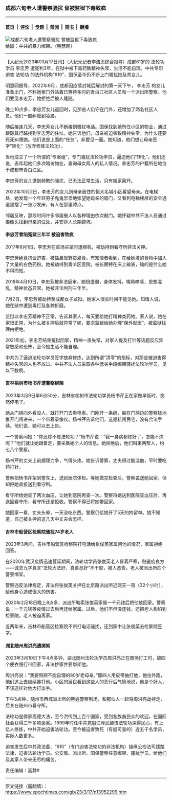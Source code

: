 ### 成都六旬老人遭警察骚扰 曾被监狱下毒致疯

---

#### [首页](../../../..?n13952299) &nbsp;|&nbsp; [评论](../../../../../epoch-comment?n13952299) &nbsp;|&nbsp; [专题](../../../../../epoch-special?n13952299) &nbsp;|&nbsp; [禁闻](../../../../../epoch-news?n13952299) &nbsp;|&nbsp; [禁书](../../../../../books?n13952299) &nbsp;|&nbsp; [翻墙](https://github.com/gfw-breaker/nogfw/blob/master/README.md?n13952299)


<div><img alt="成都六旬老人遭警察骚扰 曾被监狱下毒致疯" class="attachment-djy_600_400 size-djy_600_400 wp-post-image" src="https://i.epochtimes.com/assets/uploads/2022/07/id13780047-668a1bfb41a32cd0b5977055b7e6a346.jpg"/>
<div class="caption">
 绘画：中共的暴力绑架。（明慧网）
</div></div><hr/><div class="post_content" id="artbody" itemprop="articleBody">
 <!-- article content begin -->
 <p>
  【大纪元2023年03月17日讯】（大纪元记者李洁思综合报导）成都61岁的
  <ok href="https://www.epochtimes.com/gb/tag/%E6%B3%95%E8%BD%AE%E5%8A%9F.html">
   法轮功
  </ok>
  学员
  <ok href="https://www.epochtimes.com/gb/tag/%E6%9D%8E%E5%BF%A0%E8%8A%B3.html">
   李忠芳
  </ok>
  遭冤判3年，在狱中被下毒药致精神失常，生活不能自理。中共专职迫害
  <ok href="https://www.epochtimes.com/gb/tag/%E6%B3%95%E8%BD%AE%E5%8A%9F.html">
   法轮功
  </ok>
  的法外机构“610”、国保至今仍不断上门骚扰她及其女儿。
 </p>
 <p>
  明慧网报导，2022年9月，成都因疫情封城后解封的第一天下午，
  <ok href="https://www.epochtimes.com/gb/tag/%E6%9D%8E%E5%BF%A0%E8%8A%B3.html">
   李忠芳
  </ok>
  的女儿准备出门，不料她家门外站着已等待多时的青白江社区人员和一个派出所警察。他们要见李忠芳，她拒绝后被人尾随。
 </p>
 <p>
  晚上10点多，李忠芳女儿返回时，见那些人仍守在门外，还增加了两名社区人员。他们一直纠缠到凌晨。
 </p>
 <p>
  随后接连几天，李忠芳女儿不断接到骚扰电话。国保找到她所住小区的物业，通过跟踪其行踪找到李忠芳的住址。她告诉他们，母亲被迫害致精神失常，为什么还要死死纠缠她。他们说是上面的“任务”，非要见一面。她知道，他们想让母亲签字“转化”（放弃修炼法轮功）。
 </p>
 <p>
  当地成立了一个所谓的“专案组”，专门骚扰法轮功学员，逼迫他们“转化”。他们还说，去年起他们多次暗访物业，查询母女两人的私人情况。李忠芳的户籍所在地位于成都市青白江区。
 </p>
 <p>
  李忠芳的女儿遭到频繁的骚扰，已无法正常生活，只有搬家离开。
 </p>
 <p>
  2022年10月2日，李忠芳的女儿到母亲居住的恒大名城小区看望母亲。在电梯处，她发现一个年轻男子鬼鬼祟祟地张望她母亲的房门，又看到电梯楼层的安全通道里摆了一张沙发床，有人在那里蹲点。
 </p>
 <p>
  邻居反映，那段时间许多邻居被人以各种理由依次敲门。她怀疑中共不法人员通过摄像头找到母亲的住处，并安排人长期蹲坑。
 </p>
 <h4>
  李忠芳曾陷冤狱三年半
  <ok href="https://www.epochtimes.com/gb/tag/%E8%A2%AB%E8%BF%AB%E5%AE%B3%E8%87%B4%E7%96%AF.html">
   被迫害致疯
  </ok>
 </h4>
 <p>
  2017年8月1日，李忠芳在菜场买菜时遭绑机，被劫持到看守所非法关押。
 </p>
 <p>
  李忠芳绝食抗议迫害，被插鼻管野蛮灌食。有知情者看到，在给她灌的食物中加入了大量的白色药粉。她被劫持到青羊区医院，被长期铐在床上输液，输的是什么她不得而知。
 </p>
 <p>
  2018年4月10日，李忠芳被非法庭审。她很虚弱，身体发抖，嘴角哆嗦，思想混乱，精神状态异常。她被非法判刑三年半。
 </p>
 <p>
  7月2日，李忠芳被劫持至成都女子监狱。她家人很长时间不能见她。知情人说，她在狱中遭到毒打及各种折磨。
 </p>
 <p>
  监狱以李忠芳精神不正常，告诉其家人，每天要给她打精神类药物。家人说，她在家很正常，为什么被关押后就异常了呢，要求监狱给她办理“保外就医”，被监狱找理由拒绝。
 </p>
 <p>
  2021年初，李忠芳结束冤狱回家，精神一直失常，对家人提及打针等话题反应异常敏感和恐怖，至今她生活不能自理。
 </p>
 <p>
  中共为了逼迫法轮功学员签字放弃修炼，达到所谓“清零”的指标，对那些被迫害得精神失常的人也不放过。中共不法人员采取各种低劣手段绑架骚扰法轮功学员，见以下数例。
 </p>
 <h4>
  吉林榆树市杨书芹遭警察绑架
 </h4>
 <p>
  2023年3月9日早6点50分，吉林省榆树市法轮功学员杨书芹正在家做早饭时，突然停电了。
 </p>
 <p>
  她从门镜向外看没人，就打开门去看电表。门刚开一条缝，躲在门两边的警察猛地推开门闯进来，一个带着录像仪。杨书芹告诉他们，这是私闯民宅，没有合法手续。他们说，她可以去上告。
 </p>
 <p>
  一个警察问她：“你还炼不炼法轮功？”杨书芹说：“我一身病都炼好了，怎能不炼呢？”他们就让她跟着走，要采集她个人的信息。她拒绝后，他们叫来两帮人，约七八个警察。
 </p>
 <p>
  杨书芹的丈夫上前据理力争，气得头疼。她告诉警察，丈夫得过脑溢血，平时要吃药打针。
 </p>
 <p>
  警察把杨书芹架到警车上，送到医院体检。等她做完检查后，警察说送她回家，但却把她直接送到看守所。
 </p>
 <p>
  看守所给她查了两次血压，让她到医院再查一次。警察将她送到医院查血压后，再送回看守所，看守所还是拒收。警察不得已将她带回家。
 </p>
 <p>
  她回家一看，丈夫头晕，一天没吃东西。警察仍给她开了5天的拘留单。她不知道，自己被关押的这几天中丈夫会怎样。
 </p>
 <h4>
  吉林市船营区检察院骚扰74岁老人
 </h4>
 <p>
  2023年3月间，吉林市船营区检察院打电话给张俊英家属问他的情况，家属拒绝回答。
 </p>
 <p>
  在2020年武汉疫情迅速蔓延期间，法轮功学员张俊英老人冒着严寒，贴避疫良方——诚念九字真言“法轮大法好、真善忍好”不干胶，被人恶告。老人被派出所四个警察绑架。
 </p>
 <p>
  警察违反法律规定，非法将张俊英关押在北京路派出所近两天一宿（32个小时），给他身心造成很大的伤害。
 </p>
 <p>
  2020年2月18日晚上8点多，派出所勒索张俊英家属一千元钱后把他放回家。警察说：一千元钱等疫情过去后再还给家属。过后，他们不但没还钱，还把老人构陷到检察院。老人被迫离家。
 </p>
 <p>
  近两年来，吉林市船营区检察院不断打电话骚扰，还到家中让张俊英去检察院签字。
 </p>
 <h4>
  湖北随州周洪亮遭绑架
 </h4>
 <p>
  2023年3月10日下午4点多钟，湖北随州法轮功学员周洪亮正在商场打工时，被四个便衣强行带回家，非法抄家并要绑架他。
 </p>
 <p>
  周洪亮说：“我要照顾不能自理的80岁老母亲。”那四人用皮带抽打他，他往外跑，他们追上去继续暴打他。小区的居民看到这些人的恶行后气愤地说，他是个好人，不该这样对他大打出手。
 </p>
 <p>
  下午5点钟，随州市西城派出所的熊姓警察到场，和那伙人一起将周洪亮劫持走，后关在随州市看守所。
 </p>
 <p>
  法轮功是佛家高德大法，至今洪传到上百个国家，受到各族裔民众的欢迎，在国际社会获得三千多项褒奖。1999年时任中共党魁江泽民嫉恨法轮功深得民心，有上亿人修炼，中共开始迫害法轮功。至今被迫害致死（有据可查的）近五千名学员，实际人数更多。
 </p>
 <p>
  迫害发生后中共政法委、“610”（专门迫害法轮功的非法机构）操纵公检法司践踏法律，迫害法轮功学员。公安局、派出所、国保警察任意绑架、骚扰学员，给他们及其家人带来无尽的痛苦。
 </p>
 <p>
  责任编辑：高静#
 </p>
 <!-- article content end -->
 <div id="below_article_ad">
 </div>
</div>


---

原文链接（需翻墙）：https://www.epochtimes.com/gb/23/3/17/n13952299.htm